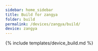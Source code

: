 ```yaml
---
sidebar: home_sidebar
title: Build for zangya
folder: build
permalink: /devices/zangya/build/
device: zangya
---
```

{% include templates/device_build.md %}
